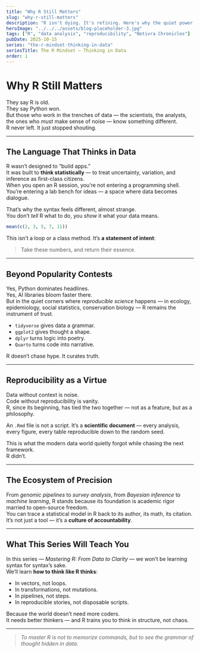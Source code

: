 ```yaml
---
title: "Why R Still Matters"
slug: "why-r-still-matters"
description: "R isn't dying. It's refining. Here's why the quiet power of R still defines the scientific mind in the age of Python and AI."
heroImage: "../../../assets/blog-placeholder-3.jpg"
tags: ["R", "data analysis", "reproducibility", "Notivra Chronicles"]
pubDate: 2025-10-15
series: "the-r-mindset-thinking-in-data"
seriesTitle: The R Mindset — Thinking in Data
order: 1
---
```


# Why R Still Matters

They say R is old.  
They say Python won.  
But those who work in the trenches of data — the scientists, the analysts, the ones who *must* make sense of noise — know something different.  
R never left. It just stopped shouting.

---

## The Language That Thinks in Data

R wasn’t designed to “build apps.”  
It was built to **think statistically** — to treat uncertainty, variation, and inference as first-class citizens.  
When you open an R session, you’re not entering a programming shell.  
You’re entering a lab bench for ideas — a space where data becomes dialogue.

That’s why the syntax feels different, almost strange.  
You don’t *tell* R what to do, you *show* it what your data means.

```r
mean(c(2, 3, 5, 7, 11))
```

This isn’t a loop or a class method. It’s **a statement of intent**:  
> Take these numbers, and return their essence.

---

## Beyond Popularity Contests

Yes, Python dominates headlines.  
Yes, AI libraries bloom faster there.  
But in the quiet corners where *reproducible science* happens — in ecology, epidemiology, social statistics, conservation biology — R remains the instrument of trust.

- `tidyverse` gives data a grammar.  
- `ggplot2` gives thought a shape.  
- `dplyr` turns logic into poetry.  
- `Quarto` turns code into narrative.  

R doesn’t chase hype. It curates truth.

---

## Reproducibility as a Virtue

Data without context is noise.  
Code without reproducibility is vanity.  
R, since its beginning, has tied the two together — not as a feature, but as a philosophy.

An `.Rmd` file is not a script. It’s a **scientific document** — every analysis, every figure, every table reproducible down to the random seed.

This is what the modern data world quietly forgot while chasing the next framework.  
R didn’t.

---

## The Ecosystem of Precision

From *genomic pipelines* to *survey analysis*, from *Bayesian inference* to *machine learning*, R stands because its foundation is academic rigor married to open-source freedom.  
You can trace a statistical model in R back to its author, its math, its citation.  
It’s not just a tool — it’s a **culture of accountability**.

---

## What This Series Will Teach You

In this series — *Mastering R: From Data to Clarity* — we won’t be learning syntax for syntax’s sake.  
We’ll learn **how to think like R thinks**:

- In vectors, not loops.  
- In transformations, not mutations.  
- In pipelines, not steps.  
- In reproducible stories, not disposable scripts.

Because the world doesn’t need more coders.  
It needs better thinkers — and R trains you to think in structure, not chaos.

---

> *To master R is not to memorize commands, but to see the grammar of thought hidden in data.*  
